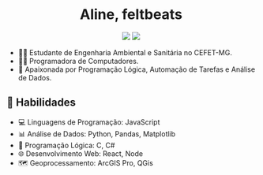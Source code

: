 <h1 align="center">Aline, feltbeats</h1>
<p align="center">
<a href="https://www.linkedin.com/in/alineolivaz/"><img src="https://img.shields.io/badge/LinkedIn-0077B5?style=for-the-badge&logo=linkedin&logoColor=white"/></a>
<a href="mailto:alineoliveiravaz@gmail.com"><img src="https://img.shields.io/badge/Microsoft_Outlook-0078D4?style=for-the-badge&logo=microsoft-outlook&logoColor=white"/></a>
</p>

- 👩‍🎓 Estudante de Engenharia Ambiental e Sanitária no CEFET-MG.
- 👩‍💻 Programadora de Computadores.
- 🧠 Apaixonada por Programação Lógica, Automação de Tarefas e Análise de Dados.

## 🚀 Habilidades

- 💻 Linguagens de Programação: JavaScript
- 📊 Análise de Dados: Python, Pandas, Matplotlib
- 🤖 Programação Lógica: C, C#
- 🌐 Desenvolvimento Web: React, Node
- 🗺️ Geoprocessamento: ArcGIS Pro, QGis
